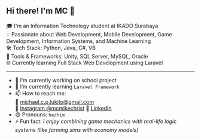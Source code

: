 ## Hi there! I'm MC 👋

🎓 I'm an Information Technology student at IKADO Surabaya  
💡 Passionate about Web Development, Mobile Development, Game Development, Information Systems, and Machine Learning  
🛠️ Tech Stack: Python, Java, C#, VB  
🧰 Tools & Frameworks: Unity, SQL Server, MySQL, Oracle  
🌐 Currently learning Full Stack Web Development using Laravel  

---

<!--
**michaelchristianpribadilukito/michaelchristianpribadilukito** is a ✨ _special_ ✨ repository because its `README.md` (this file) appears on your GitHub profile.

Here are some ideas to get you sstarted:

- 🔭 I’m currently working on ...
- 🌱 I’m currently learning ...
- 👯 I’m looking to collaborate on ...
- 🤔 I’m looking for help with ...
- 💬 Ask me about ...
- 📫 How to reach me: ...
- 😄 Pronouns: ...
- ⚡ Fun fact: ...
-->

- 🔭 I’m currently working on school project
- 🌱 I’m currently learning `Laravel Framework`
- 📫 How to reach me:  
  📧 michael.c.p.lukito@gmail.com  
  📸 [Instagram @mcmikechrist](https://instagram.com/mcmikechrist)
  💼 [LinkedIn](https://www.linkedin.com/in/michael-christian-623036233/)  
- 😄 Pronouns:  `he/him`
- ⚡ Fun fact:  *I enjoy combining game mechanics with real-life logic systems (like farming sims with economy models)*